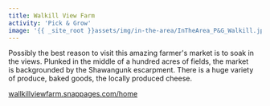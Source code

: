 ```yaml
---
title: Walkill View Farm
activity: 'Pick & Grow'
image: '{{ _site_root }}assets/img/in-the-area/InTheArea_P&G_Walkill.jpg'
---
```

<p>Possibly the best reason to visit this amazing farmer's market is to soak in the views. Plunked in the middle of a&nbsp;hundred acres&nbsp;of fields, the market is&nbsp;backgrounded by the Shawangunk escarpment. There is a&nbsp;huge variety of produce, baked goods, the locally produced cheese.</p><p><a href="http://wallkillviewfarm.snappages.com/home.htm" target="_blank">wallkillviewfarm.snappages.com/home</a></p>